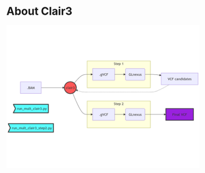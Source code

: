 # About Clair3

![Clair3 flowchat](https://github.com/marceelrf/ForenseBioinfo_life/blob/main/clair3/mermaid-diagram-2025-02-05-145122.png)
